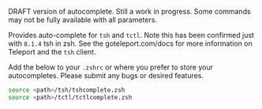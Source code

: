 DRAFT version of autocomplete. Still a work in progress.  Some commands may not be fully available with all parameters.


Provides auto-complete for `tsh` and `tctl`.  Note this has been confirmed just with `8.1.4` tsh in zsh.  See the goteleport.com/docs for more information on Teleport and the `tsh` client.

Add the below to your `.zshrc` or where you prefer to store your autocompletes.  Please submit any bugs or desired features.

```zsh
source <path>/tsh/tshcomplete.zsh
source <path>/tctl/tctlcomplete.zsh
```
